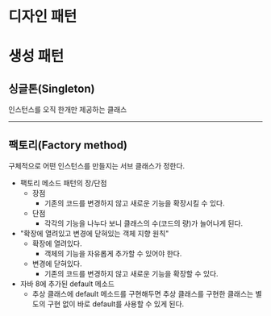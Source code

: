 # 디자인 패턴
# 생성 패턴
## 싱글톤(Singleton)
인스턴스를 오직 한개만 제공하는 클래스
***
## 팩토리(Factory method)
구체적으로 어떤 인스턴스를 만들지는 서브 클래스가 정한다.

* 팩토리 메소드 패턴의 장/단점
  * 장점
    * 기존의 코드를 변경하지 않고 새로운 기능을 확장시킬 수 있다.
  * 단점
    * 각각의 기능을 나누다 보니 클래스의 수(코드의 량)가 늘어나게 된다.
* "확장에 열려있고 변경에 닫혀있는 객체 지향 원칙"
  * 확장에 열려있다.
    * 객체의 기능을 자유롭게 추가할 수 있어야 한다.
  * 변경에 닫혀있다.
    * 기존의 코드를 변경하지 않고 새로운 기능을 확장할 수 있다.
* 자바 8에 추가된 default 메소드
  * 추상 클래스에 default 메소드를 구현해두면 추상 클래스를 구현한 클래스는 별도의 구현 없이 바로 default를 사용할 수 있게 된다.
